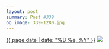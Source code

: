 ```yaml
---
layout: post
summary: Post #339
og_image: 339-1280.jpg
---
```


<p>
  <time><a href="/339">{{ page.date | date: "%B %e, %Y" }}</a></time>
  <a href="/339"><img src="{{ site.assets_url }}/339-640.jpg" srcset="{{ site.assets_url }}/339-1280.jpg 1280w, {{ site.assets_url }}/339-960.jpg 960w, {{ site.assets_url }}/339-640.jpg 640w, {{ site.assets_url }}/339-320.jpg 320w" sizes="(min-width: 700px) 50vw, calc(100vw - 2rem)" /></a>
</p>
